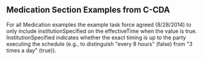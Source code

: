 ## Medication Section Examples from C-CDA 

For all Medication examples the example task force agreed (8/28/2014) to only include institutionSpecified on the effectiveTime when the value is true. InstitutionSpecified indicates whether the exact timing is up to the party executing the schedule (e.g., to distinguish "every 8 hours" (false) from "3 times a day" (true)).
